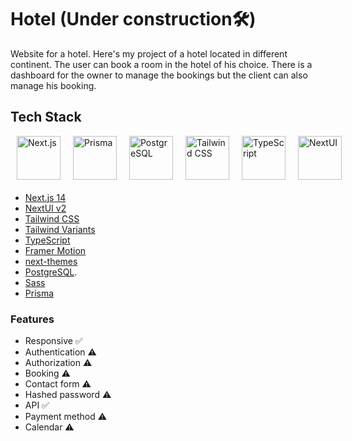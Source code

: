 
# Hotel (Under construction🛠️)
Website for a hotel.
Here's my project of a hotel located in different continent. The user can book a room in the hotel of his choice. There is a dashboard for the owner to manage the bookings but the client can also manage his booking.

## Tech Stack

<div style="display: flex; justify-content: space-around; align-items: center; margin-bottom: 20px;">
  <img src="https://cdn.jsdelivr.net/gh/devicons/devicon/icons/nextjs/nextjs-original.svg" alt="Next.js" width="70" height="70" style="margin: 0 10px;" />
  <img src="https://cdn.worldvectorlogo.com/logos/prisma-2.svg" alt="Prisma" width="70" height="70" style="margin: 0 10px;" />
  <img src="https://cdn.jsdelivr.net/gh/devicons/devicon/icons/postgresql/postgresql-original.svg" alt="PostgreSQL" width="70" height="70" style="margin: 0 10px;" />
  <img src="https://cdn.jsdelivr.net/gh/devicons/devicon/icons/tailwindcss/tailwindcss-original-wordmark.svg" alt="Tailwind CSS" width="70" height="70" style="margin: 0 10px;" />
  <img src="https://cdn.jsdelivr.net/gh/devicons/devicon/icons/typescript/typescript-original.svg" alt="TypeScript" width="70" height="70" style="margin: 0 10px;" />
  <img src="https://raw.githubusercontent.com/nextui-org/nextui/main/apps/docs/public/isotipo.png" alt="NextUI" width="70" height="70" style="margin: 0 10px;" />
</div>

- [Next.js 14](https://nextjs.org/docs/getting-started)
- [NextUI v2](https://nextui.org/)
- [Tailwind CSS](https://tailwindcss.com/)
- [Tailwind Variants](https://tailwind-variants.org)
- [TypeScript](https://www.typescriptlang.org/)
- [Framer Motion](https://www.framer.com/motion/)
- [next-themes](https://github.com/pacocoursey/next-themes)
- [PostgreSQL](https://www.postgresql.org/).
- [Sass](https://sass-lang.com/)
- [Prisma](https://www.prisma.io/)
  
### Features

- Responsive ✅
- Authentication ⚠️
- Authorization ⚠️
- Booking ⚠️
- Contact form ⚠️
- Hashed password ⚠️
- API ✅
- Payment method ⚠️
- Calendar ⚠️
